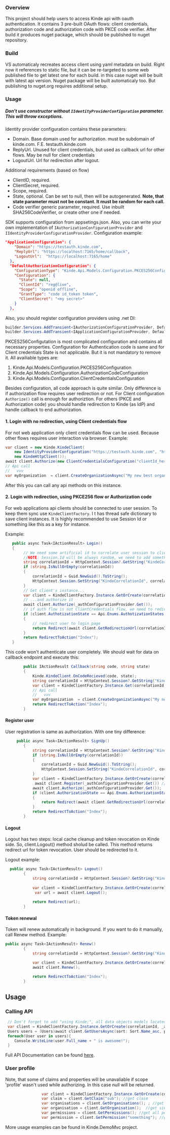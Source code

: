 ### Overview

This project should help users to access Kinde api with oauth authentication. It contains 3 pre-built OAuth flows: client credentials, authorization code and authorization code with PKCE code verifier. After build it produces nuget package, which should be published to nuget repository.  

### Build

VS automaticaly recreates access client using yaml metadata on build. Right now it references to static file, but it can be re-targeted to some web published file to get latest one for each build. in this case nuget will be built with latest api version. Nuget package will be built automaticaly too. But publishing to nuget.org requires additional setup. 

### Usage

##### Don't use constructor without <code>IIdentityProviderConfiguration</code> parameter. This will throw exceptions.

Identity provider configuration contains these parameters:
- Domain. Base domain used for authorization. must be subdomain of kinde.com. F.E. testauth.kinde.com
- ReplyUrl. Unused for client credentials, but used as callback url for other flows. May be null for client credentials
- LogoutUrl. Url for redirection after logout.

Additional requirements (based on flow)
- ClientID, required.
- ClientSecret, required.
- Scope, required.
- State, optional. Can be set to null, then will be autogenerated. <b> Note, that state parameter must not be constant. It must be random for each call.</b>
- Code verifier generic parameter, required. Use inbuilt SHA256CodeVerifier, or create other one if needed. 

SDK supports configuration from appsetings.json. Also, you can write your own implementation of ```IAuthorizationConfigurationProvider``` and ```IIdentityProviderConfigurationProvider```. 
Configuration example:
```json
"ApplicationConfiguration": {
    "Domain": "https://testauth.kinde.com",
    "ReplyUrl": "https://localhost:7165/home/callback",
    "LogoutUrl":  "https://localhost:7165/home"
  },
  "DefaultAuthorizationConfiguration": {
    "ConfigurationType": "Kinde.Api.Models.Configuration.PKCES256Configutation",
    "Configuration": {
      "State": null,
      "ClientId": "reg@live",
      "Scope": "openid offline",
      "GrantType": "code id_token token",
      "ClientSecret": "<my secret>"
    }
  },
```
Also, you should register configuration providers using .net DI:
```csharp
builder.Services.AddTransient<IAuthorizationConfigurationProvider, DefaultAuthorizationConfigurationProvider>();
builder.Services.AddTransient<IApplicationConfigurationProvider, DefaultApplicationConfigurationProvider>();
```
PKCES256Configutation is most complicated configuration and contains all necessary properties. Configuration for Authentication code is same and for Client credentials State is not applicable. But it is not mandatory to remove it.
All availiable types are:
1. Kinde.Api.Models.Configuration.PKCES256Configuration
2. Kinde.Api.Models.Configuration.AuthorizationCodeConfiguration
3. Kinde.Api.Models.Configuration.ClientCredentialsConfiguration

Besides configuration, all code approach is quite similar. Only difference is if authorization flow requires user redirection or not.
For Client configuration ```Authorize()``` call is enough for authoriztion.
For others (PKCE and Authorization code) you should handle redirection to Kinde (as IdP) and handle callback to end authorization.


#### 1. Login with no redirection, using Client credentials flow
For not web application only client credentials flow can be used. Because other flows requires user interaction via browser. 
Example: <br>
```csharp
var client = new Kinde.KindeClient(
    new IdentityProviderConfiguration("https://testauth.kinde.com", "https://test.domain.com/callback", "https://test.domain.com/logout"), 
    new KindeHttpClient());
await client.Authorize(new ClientCredentialsConfiguration("clientId_here","openid offline any_other_scope", "client secret here"));
// Api call
//   vvv
var myOrganization  = client.CreateOrganizationAsync("My new best organization");
```

After this you can call any api methods on this instance.

#### 2. Login with redirection, using PKCE256 flow or Authorization code

For web applications api clients should be connected to user session. To keep them sync use <code>KindeClientFactory</code>. I t has thread safe dictionary to save client instances. It is highly recommended to use Session Id or something like this as a key for instance.

Example:<br>
```csharp
   public async Task<IActionResult> Login()
   {
        // We need some artificial id to correlate user session to client instance
        //NOTE: Session.Id will be always random, we need to add something to session to make it persistent. 
        string correlationId = HttpContext.Session?.GetString("KindeCorrelationId");
        if (string.IsNullOrEmpty(correlationId))
        {
            correlationId = Guid.NewGuid().ToString();
            HttpContext.Session.SetString("KindeCorrelationId", correlationId);
        }
        // Get client's instance...
        var client = KindeClientFactory.Instance.GetOrCreate(correlationId, _appConfigurationProvider.Get());
        // ...and authorize it
        await client.Authorize(_authConfigurationProvider.Get());
        // if auth flow is not ClientCredentials flow, we need to redirect user to another page
        if (client.AuthotizationState == Api.Enums.AuthotizationStates.UserActionsNeeded)
        {
            // redirect user to login page
            return Redirect(await client.GetRedirectionUrl(correlationId));
        }
        return RedirectToAction("Index");
   }
```

This code won't authenticate user completely. We should wait for data on callback endpoint and execute this: <br>
```csharp
        public IActionResult Callback(string code, string state)
        {
            Kinde.KindeClient.OnCodeRecieved(code, state);
            string correlationId = HttpContext.Session?.GetString("KindeCorrelationId");
            var client = KindeClientFactory.Instance.Get(correlationId); //already authorized instance
            // Api call
            //   vvv
            var myOrganization  = client.CreateOrganizationAsync("My new best organization");
            return RedirectToAction("Index");
        }

```
#### Register user
User registration is same as authorization. With one tiny difference:
```csharp
     public async Task<IActionResult> SignUp()
        {
            string correlationId = HttpContext.Session?.GetString("KindeCorrelationId");
            if (string.IsNullOrEmpty(correlationId))
            {
                correlationId = Guid.NewGuid().ToString();
                HttpContext.Session.SetString("KindeCorrelationId", correlationId);
            }
            var client = KindeClientFactory.Instance.GetOrCreate(correlationId, _appConfigurationProvider.Get());
             await client.Register(_authConfigurationProvider.Get()) //<--- Register, if needed
            await client.Authorize(_authConfigurationProvider.Get()); 
            if (client.AuthorizationState == Api.Enums.AuthorizationStates.UserActionsNeeded)
            {
                return Redirect(await client.GetRedirectionUrl(correlationId));
            }
            return RedirectToAction("Index");
        }
```

#### Logout

Logout has two steps: local cache cleanup and token revocation on Kinde side. So, client.Logout() method sholud be called. This method returns redirect url for token revocation. User should be redirected to it.

Logout example:
```csharp
  public async Task<IActionResult> Logout()
        {
            string correlationId = HttpContext.Session?.GetString("KindeCorrelationId");
          
            var client = KindeClientFactory.Instance.GetOrCreate(correlationId, _appConfigurationProvider.Get());
             var url = await client.Logout();
            
            return Redirect(url);
        }
```
#### Token renewal
Token will renew automatically in background. If you want to do it manually, call Renew method.
Example:
```csharp
public async Task<IActionResult> Renew()
        {
            string correlationId = HttpContext.Session?.GetString("KindeCorrelationId");

            var client = KindeClientFactory.Instance.GetOrCreate(correlationId, _appConfigurationProvider.Get());
            await client.Renew();

            return RedirectToAction("Index");
        }
```
## Usage


### Calling API


```csharp
 // Don't forget to add "using Kinde;", all data objects models located in this namespace 
 var client = KindeClientFactory.Instance.GetOrCreate(correlationId, _appConfigurationProvider.Get());
 Users users = (Users)await client.GetUsersAsync(sort: Sort.Name_asc, page_size: 20, user_id: null, next_token: "next", cancellationToken: CancellationToken.None );
 foreach(User user in users){
    Console.WriteLine(user.Full_name + " is awesome!");
 }
```
Full API Documentation can be found [here](https://kinde.com/api/docs/#kinde-management-api).

### User profile

Note, that some of claims and properties will be unavaliable if scope 'profile' wasn't used while authorizing. In this case null will be returned.
```csharp
                var client = KindeClientFactory.Instance.GetOrCreate(correlationId, _appConfigurationProvider.Get());
                var claim = client.GetClaim("sub"); //get claim
                var organisations = client.GetOrganisations(); ; //get avaliable organisations
                var organisation = client.GetOrganisation();  //get single organisation
                var permissions = client.GetPermissions(); //get all permissions
                var permission = client.GetPermission("something"); //get permission
```

More usage examples can be found in Kinde.DemoMvc project.

